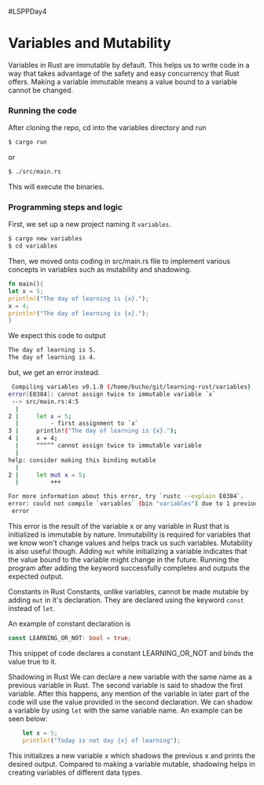 #LSPPDay4
# Variables and Mutability
Variables in Rust are immutable by default. This helps us to write code in a way that takes advantage of the safety and easy concurrency that Rust offers. 
Making a variable immutable means a value bound to a variable cannot be changed. 

### Running the code
After cloning the repo, cd into the variables directory and run 
```bash
$ cargo run
```
or 
```bash
$ ./src/main.rs
```
This will execute the binaries.

### Programming steps and logic 
First, we set up a new project naming it `variables`. 
```bash
$ cargo new variables
$ cd variables
```
Then, we moved onto coding in src/main.rs file to implement various concepts in variables such as mutability and shadowing. 
```rust
fn main(){
let x = 5;
println!("The day of learning is {x}.");
x = 4;
println!("The day of learning is {x}.");
}
```
We expect this code to output 
```bash
The day of learning is 5.
The day of learning is 4.
```
but, we get an error instead.
```bash
 Compiling variables v0.1.0 (/home/bucho/git/learning-rust/variables)
error[E0384]: cannot assign twice to immutable variable `x`
 --> src/main.rs:4:5
  |
2 |     let x = 5;
  |         - first assignment to `x`
3 |     println!("The day of learning is {x}.");
4 |     x = 4;
  |     ^^^^^ cannot assign twice to immutable variable
  |
help: consider making this binding mutable
  |
2 |     let mut x = 5;
  |         +++

For more information about this error, try `rustc --explain E0384`.
error: could not compile `variables` (bin "variables") due to 1 previous
 error
```
This error is the result of the variable x or any variable in Rust that is initialized is immutable by nature. Immutability is required for variables that we know won't change values and helps track us such variables. 
Mutability is also useful though.
Adding `mut` while initializing a variable indicates that the value bound to the variable might change in the future.
Running the program after adding the keyword successfully completes and outputs the expected output.

Constants in Rust
Constants, unlike variables, cannot be made mutable by adding `mut` in it's declaration. They are declared using the keyword `const` instead of `let`.

An example of constant declaration is
```rust
const LEARNING_OR_NOT: bool = true;
```
This snippet of code declares a constant LEARNING_OR_NOT and binds the value true to it.

Shadowing in Rust
We can declare a new variable with the same name as a previous variable in Rust. The second variable is said to shadow the first variable. After this happens, any mention of the variable in later part of the code will use the value provided in the second declaration.
We can shadow a variable by using `let` with the same variable name.
An example can be seen below: 
```rust
	let x = 5;
    println!("Today is not day {x} of learning");
```
This initializes a new variable x which shadows the previous x and prints the desired output.
Compared to making a variable mutable, shadowing helps in creating variables of different data types.
